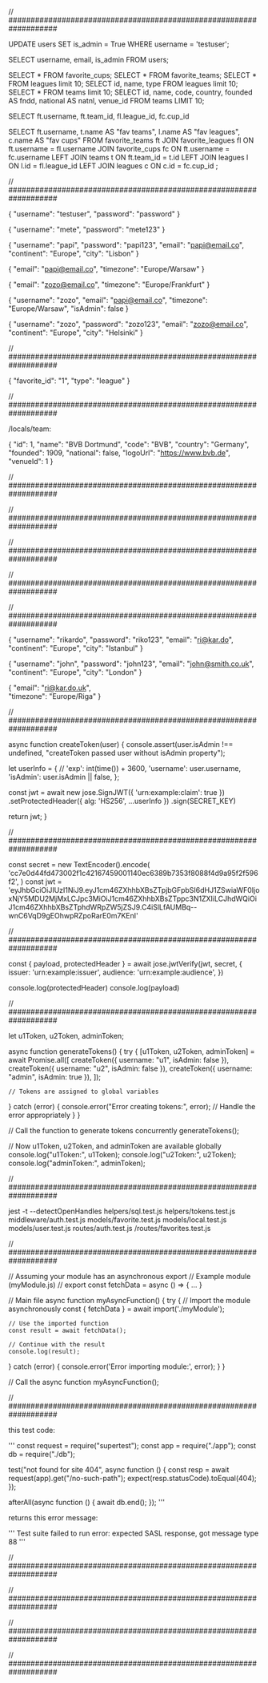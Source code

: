
// ###################################################################

UPDATE users SET is_admin = True WHERE username = 'testuser';

SELECT username, email, is_admin FROM users;


SELECT * FROM favorite_cups;
SELECT * FROM favorite_teams;
SELECT * FROM leagues limit 10;
SELECT id, name, type FROM leagues limit 10;
SELECT * FROM teams limit 10;
SELECT id, 
       name, 
       code, 
       country, 
       founded AS fndd, 
       national AS natnl, 
       venue_id 
  FROM teams 
  LIMIT 10;

SELECT ft.username, ft.team_id, fl.league_id, fc.cup_id 

SELECT ft.username, 
       t.name AS "fav teams", 
       l.name AS "fav leagues", 
       c.name AS "fav cups" 
  FROM favorite_teams ft
  JOIN favorite_leagues fl
  ON ft.username = fl.username
  JOIN favorite_cups fc
  ON ft.username = fc.username
  LEFT JOIN teams t
  ON ft.team_id = t.id
  LEFT JOIN leagues l
  ON l.id = fl.league_id
  LEFT JOIN leagues c
  ON c.id = fc.cup_id
  ;



// ###################################################################

{
	"username": "testuser",
	"password": "password"
}


{
	"username": "mete",
	"password": "mete123"
}

{
	"username": "papi",
	"password": "papi123", 
	"email": "papi@email.co",
	"continent": "Europe",
	"city": "Lisbon"
}


{
	"email": "papi@email.co",
	"timezone": "Europe/Warsaw"
}


{
	"email": "zozo@email.co",
	"timezone": "Europe/Frankfurt"
}


{
  "username": "zozo",
  "email": "papi@email.co",
  "timezone": "Europe/Warsaw",
  "isAdmin": false
}

{
  "username": "zozo",
	"password": "zozo123", 
  "email": "zozo@email.co",
	"continent": "Europe",
	"city": "Helsinki"
}



// ###################################################################

{
  "favorite_id": "1",
  "type": "league"
}

// ###################################################################

/locals/team:

{ 
  "id": 1, 
  "name": "BVB Dortmund", 
  "code": "BVB", 
  "country": "Germany", 
  "founded": 1909, 
  "national": false, 
  "logoUrl": "https://www.bvb.de", 
  "venueId": 1 
}


// ###################################################################



// ###################################################################



// ###################################################################



// ###################################################################



// ###################################################################


{
	"username": "rikardo",
	"password": "riko123", 
	"email": "ri@kar.do",
	"continent": "Europe", 
	"city": "Istanbul"
}


{
	"username": "john",
	"password": "john123", 
	"email": "john@smith.co.uk",
	"continent": "Europe", 
	"city": "London"
}


{
	"email": "ri@kar.do.uk",	
	"timezone": "Europe/Riga"
}


// ###################################################################


async function createToken(user) {
  console.assert(user.isAdmin !== undefined, 
      "createToken passed user without isAdmin property");

  let userInfo = {
    // 'exp': int(time()) + 3600,
    'username': user.username, 
    'isAdmin': user.isAdmin || false,
  };

  const jwt = await new jose.SignJWT({ 'urn:example:claim': true })
    .setProtectedHeader({ alg: 'HS256', ...userInfo })
    .sign(SECRET_KEY)

  return jwt;
}


// ###################################################################


const secret = new TextEncoder().encode(
  'cc7e0d44fd473002f1c42167459001140ec6389b7353f8088f4d9a95f2f596f2',
)
const jwt =
  'eyJhbGciOiJIUzI1NiJ9.eyJ1cm46ZXhhbXBsZTpjbGFpbSI6dHJ1ZSwiaWF0IjoxNjY5MDU2MjMxLCJpc3MiOiJ1cm46ZXhhbXBsZTppc3N1ZXIiLCJhdWQiOiJ1cm46ZXhhbXBsZTphdWRpZW5jZSJ9.C4iSlLfAUMBq--wnC6VqD9gEOhwpRZpoRarE0m7KEnI'

// ###################################################################

const { payload, protectedHeader } = await jose.jwtVerify(jwt, secret, {
  issuer: 'urn:example:issuer',
  audience: 'urn:example:audience',
})

console.log(protectedHeader)
console.log(payload)


// ###################################################################

let u1Token, u2Token, adminToken;

async function generateTokens() {
  try {
    [u1Token, u2Token, adminToken] = await Promise.all([
      createToken({ username: "u1", isAdmin: false }),
      createToken({ username: "u2", isAdmin: false }),
      createToken({ username: "admin", isAdmin: true }),
    ]);

    // Tokens are assigned to global variables
  } catch (error) {
    console.error("Error creating tokens:", error);
    // Handle the error appropriately
  }
}

// Call the function to generate tokens concurrently
generateTokens();

// Now u1Token, u2Token, and adminToken are available globally
console.log("u1Token:", u1Token);
console.log("u2Token:", u2Token);
console.log("adminToken:", adminToken);


// ###################################################################


jest -t --detectOpenHandles helpers/sql.test.js helpers/tokens.test.js middleware/auth.test.js models/favorite.test.js models/local.test.js models/user.test.js routes/auth.test.js /routes/favorites.test.js


// ###################################################################

// Assuming your module has an asynchronous export
// Example module (myModule.js)
// export const fetchData = async () => { ... }

// Main file
async function myAsyncFunction() {
  try {
    // Import the module asynchronously
    const { fetchData } = await import('./myModule');

    // Use the imported function
    const result = await fetchData();

    // Continue with the result
    console.log(result);
  } catch (error) {
    console.error('Error importing module:', error);
  }
}

// Call the async function
myAsyncFunction();


// ###################################################################

this test code:

'''
const request = require("supertest");
const app = require("./app");
const db = require("./db");

test("not found for site 404", async function () {
  const resp = await request(app).get("/no-such-path");
  expect(resp.statusCode).toEqual(404);
});

afterAll(async function () {
  await db.end();
});
'''

returns this error message:

'''
Test suite failed to run
error: expected SASL response, got message type 88
'''













// ###################################################################


// ###################################################################


// ###################################################################


// ###################################################################
